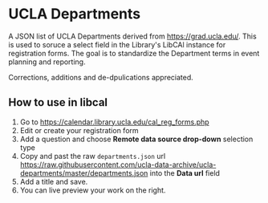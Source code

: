 # UCLA Departments

A JSON list of UCLA Departments derived from <https://grad.ucla.edu/>. This is used to soruce a select field in the Library's LibCAl instance for registration forms. The goal is to standardize the Department terms in event planning and reporting.

Corrections, additions and de-dpulications appreciated. 


## How to use in libcal

1. Go to <https://calendar.library.ucla.edu/cal_reg_forms.php>
1. Edit or create your registration form
1. Add a question and choose **Remote data source drop-down** selection type
2. Copy and past the raw `departments.json` url <https://raw.githubusercontent.com/ucla-data-archive/ucla-departments/master/departments.json> into the **Data url** field
2. Add a title and save. 
1. You can live preview your work  on the right. 
